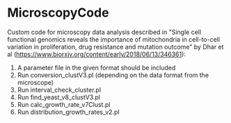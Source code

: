 # MicroscopyCode
Custom code for microscopy data analysis described in "Single cell functional genomics reveals the importance of mitochondria in cell-to-cell variation in proliferation, drug resistance and mutation outcome" by Dhar et al (https://www.biorxiv.org/content/early/2018/06/13/346361):
1. A parameter file in the given format should be included
2. Run conversion_clustV3.pl (depending on the data format from the microscope)
3. Run interval_check_cluster.pl
4. Run find_yeast_v8_clustV3.pl
5. Run calc_growth_rate_v7Clust.pl
6. Run distribution_growth_rates_v2.pl
